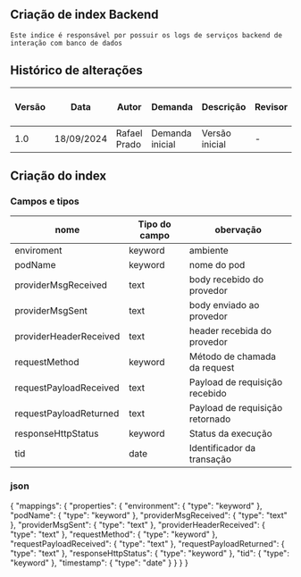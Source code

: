 ## Criação de index Backend

```
Este indice é responsável por possuir os logs de serviços backend de interação com banco de dados
```

## Histórico de alterações
| Versão |    Data    |     Autor    |     Demanda     |    Descrição   | Revisor | Entrega em UAT |
|--------|------------|--------------|-----------------|----------------|---------|----------------|
| 1.0    | 18/09/2024 | Rafael Prado | Demanda inicial | Versão inicial | -       | -              |


## Criação do index

### Campos e tipos

|         nome           |    Tipo do campo    |             obervação           |
|------------------------|---------------------|---------------------------------|
| enviroment             | keyword             | ambiente                        |
| podName                | keyword             | nome do pod                     |
| providerMsgReceived    | text                | body recebido do provedor       |
| providerMsgSent        | text                | body enviado ao provedor        |
| providerHeaderReceived | text                | header recebida do provedor     |
| requestMethod          | keyword             | Método de chamada da request    |
| requestPayloadReceived | text                | Payload de requisição recebido  |
| requestPayloadReturned | text                | Payload de requisição retornado |
| responseHttpStatus     | keyword             | Status da execução              |
| tid                    | date                | Identificador da transação      |


### json

{
    "mappings": {
        "properties": {
            "environment": {
                "type": "keyword"
            },
            "podName": {
                "type": "keyword"
            },
            "providerMsgReceived": {
                "type": "text"
            },
            "providerMsgSent": {
                "type": "text"
            },
            "providerHeaderReceived": {
                "type": "text"
            },
            "requestMethod": {
                "type": "keyword"
            },
            "requestPayloadReceived": {
                "type": "text"
            },
            "requestPayloadReturned": {
                "type": "text"
            },
            "responseHttpStatus": {
                "type": "keyword"
            },
            "tid": {
                "type": "keyword"
            },
            "timestamp": {
                "type": "date"
            }
        }
    }
}
